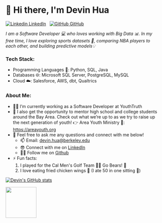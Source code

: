 # 👋 Hi there, I'm Devin Hua 
[![Linkedin](https://i.stack.imgur.com/gVE0j.png) LinkedIn](https://www.linkedin.com/in/devinhua671/)
&nbsp;
[![GitHub](https://i.stack.imgur.com/tskMh.png) GitHub](https://github.com/huadevin)

*I am a Software Developer 💻 who loves working with Big Data 📊. In my free time, I love exploring sports datasets 🏀, comparing NBA players to each other, and building predictive models💡*
### Tech Stack:
- Programming Languages 🤖: Python, SQL, Java
- Databases 🌐: Microsoft SQL Server, PostgreSQL, MySQL
- Cloud ☁️: Salesforce, AWS, dbt, Qualtrics 
### About Me:
- 🧑‍💼 I’m currently working as a Software Developer at YouthTruth
- 🤝 I also get the opportunity to mentor high school and college students around the Bay Area. Check out what we’re up to as we try to raise up the next generation of youth! 👉 Area Youth Ministry 📌: https://areayouth.org
- 💬 Feel free to ask me any questions and connect with me below!
  - 📫 Email: devin.hua@berkeley.edu
  - 😎 Connect with me on [LinkedIn](https://www.linkedin.com/in/devinhua671/)
  - 👨‍💻 Follow me on [Github](https://github.com/huadevin)
- ⚡ Fun facts: 
  1. I played for the Cal Men's Golf Team 🏌️‍♂️ Go Bears! 🐻
  2. I love eating fried chicken wings 🍗 (I ate 50 in one sitting 👀)

[![Devin's GitHub stats](https://github-readme-stats.vercel.app/api?username=huadevin)](https://github.com/huadevin/github-readme-stats&count_private=true&hide=contribs)

<img src="https://media.istockphoto.com/id/1218481548/vector/cute-cat-waving-paw-cartoon-vector-illustration.jpg?s=612x612&w=0&k=20&c=RciKkd8LHlvJZHqCGR6kz4YUIaEAScuSTkO7tpbvMhE=" width="100" height="100">
